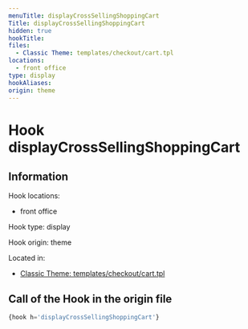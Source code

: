 ```yaml
---
menuTitle: displayCrossSellingShoppingCart
Title: displayCrossSellingShoppingCart
hidden: true
hookTitle: 
files:
  - Classic Theme: templates/checkout/cart.tpl
locations:
  - front office
type: display
hookAliases:
origin: theme
---
```


# Hook displayCrossSellingShoppingCart

## Information

Hook locations: 
  - front office

Hook type: display

Hook origin: theme

Located in: 
  - [Classic Theme: templates/checkout/cart.tpl](https://github.com/PrestaShop/classic-theme/blob/develop/templates/checkout/cart.tpl)

## Call of the Hook in the origin file

```php
{hook h='displayCrossSellingShoppingCart'}
```